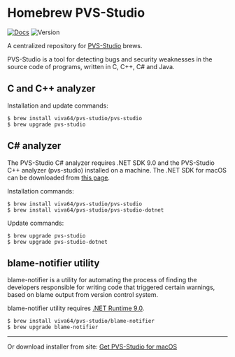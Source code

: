 Homebrew PVS-Studio
=====================
[![Docs](	https://img.shields.io/readthedocs/pip.svg)](https://pvs-studio.com/en/docs/manual/0036/) ![Version](https://img.shields.io/badge/os%20x-10.13%2B-green.svg)

A centralized repository for [PVS-Studio](https://pvs-studio.com/en/pvs-studio/) brews.

PVS-Studio is a tool for detecting bugs and security weaknesses in the source code of programs, written in C, C++, C# and Java.

## C and C++ analyzer

Installation and update commands:

```
$ brew install viva64/pvs-studio/pvs-studio
$ brew upgrade pvs-studio
```
## C# analyzer

The PVS-Studio C# analyzer requires .NET SDK 9.0 and the PVS-Studio C++ analyzer (pvs-studio) installed on a machine. 
The .NET SDK for macOS can be downloaded from [this page](https://dotnet.microsoft.com/download/dotnet/9.0).

Installation commands:

```
$ brew install viva64/pvs-studio/pvs-studio
$ brew install viva64/pvs-studio/pvs-studio-dotnet
```

Update commands:

```
$ brew upgrade pvs-studio
$ brew upgrade pvs-studio-dotnet
```

## blame-notifier utility

blame-notifier is a utility for automating the process of finding the developers responsible for writing code that triggered certain warnings, based on blame output from version control system.

blame-notifier utility requires [.NET Runtime 9.0](https://dotnet.microsoft.com/download/dotnet/9.0).

```
$ brew install viva64/pvs-studio/blame-notifier
$ brew upgrade blame-notifier
```

---

Or download installer from site: [Get PVS-Studio for macOS](https://pvs-studio.com/en/pvs-studio/download/) 
